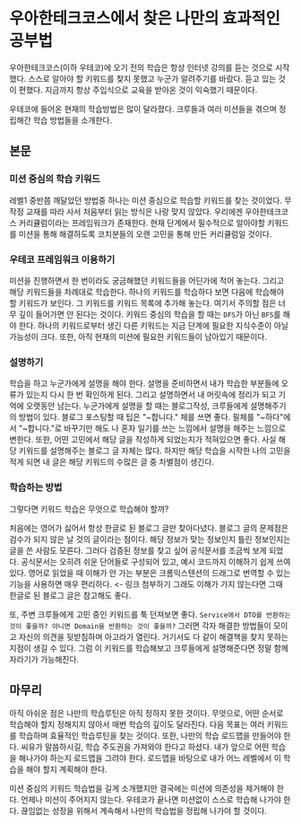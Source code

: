 
# 우아한테크코스에서 찾은 나만의 효과적인 공부법


우아한테크코스(이하 우테코)에 오기 전의 학습은 항상 인터넷 강의를 듣는 것으로 시작했다.
스스로 알아야 할 키워드를 찾지 못했고 누군가 알려주기를 바랐다.
듣고 있는 것이 편했다.
지금까지 항상 주입식으로 교육을 받아온 것이 익숙했기 때문이다.

우테코에 들어온 현재의 학습방법은 많이 달라졌다.
크루들과 여러 미션들을 겪으며 정립해간 학습 방법들을 소개한다.


## 본문

### 미션 중심의 학습 키워드
레벨1 중반쯤 깨달았던 방법중 하나는 미션 중심으로 학습할 키워드를 찾는 것이었다.
무작정 교재를 따라 사서 처음부터 읽는 방식은 나랑 맞지 않았다.
우리에겐 우아한테크코스 커리큘럼이라는 프레임워크가 존재한다.
현재 단계에서 필수적으로 알아야할 키워드를 미션을 통해 해결하도록 코치분들의 오랜 고민을 통해 만든 커리큘럼일 것이다.

### 우테코 프레임워크 이용하기
미션을 진행하면서 한 번이라도 궁금해했던 키워드들을 어딘가에 적어 놓는다.
그리고 해당 키워드들을 차례대로 학습한다.
하나의 키워드를 학습하다 보면 다음에 학습해야 할 키워드가 보인다.
그 키워드를 키워드 목록에 추가해 놓는다.
여기서 주의할 점은 너무 깊이 들어가면 안 된다는 것이다.
키워드 중심의 학습을 할 때는 `DFS`가 아닌 `BFS`를 해야 한다.
하나의 키워드로부터 생긴 다른 키워드는 지금 단계에 필요한 지식수준이 아닐 가능성이 크다.
또한, 아직 현재의 미션에 필요한 키워드들이 남아있기 때문이다.

### 설명하기
학습을 하고 누군가에게 설명을 해야 한다.
설명을 준비하면서 내가 학습한 부분들에 오류가 있는지 다시 한 번 확인하게 된다.
그리고 설명하면서 내 머릿속에 정리가 되고 기억에 오랫동안 남는다.
누군가에게 설명을 할 때는 블로그작성, 크루들에게 설명해주기의 방법이 있다.
블로그 포스팅할 때 팁은 "~합니다." 체를 쓰면 좋다.
필체를 "~하다"에서 "~합니다."로 바꾸기만 해도 나 혼자 일기를 쓰는 느낌에서 설명을 해주는 느낌으로 변한다.
또한, 어떤 고민에서 해당 글을 작성하게 되었는지가 적혀있으면 좋다.
사실 해당 키워드를 설명해주는 블로그 글 자체는 많다.
하지만 해당 학습을 시작한 나의 고민을 적게 되면 내 글은 해당 키워드의 수많은 글 중 차별점이 생긴다.

### 학습하는 방법
그렇다면 키워드 학습은 무엇으로 학습해야 할까?

처음에는 영어가 싫어서 항상 한글로 된 블로그 글만 찾아다녔다.
블로그 글의 문제점은 검수가 되지 않은 날 것의 글이라는 점이다.
해당 정보가 맞는 정보인지 틀린 정보인지는 글을 쓴 사람도 모른다.
그러다 검증된 정보를 찾고 싶어 공식문서를 조금씩 보게 되었다.
공식문서는 오히려 쉬운 단어들로 구성되어 있고, 예시 코드까지 이해하기 쉽게 쓰여있다.
영어로 읽었을 때 이해가 안 가는 부분은 크롬익스텐션의 드래그로 번역할 수 있는 기능을 사용하면 매우 편리하다. <- 링크 첨부하기
그래도 이해가 가지 않는다면 그때 한글로 된 블로그 글은 참고해도 좋다.

또, 주변 크루들에게 고민 중인 키워드를 툭 던져보면 좋다.
`Service에서 DTO를 반환하는 것이 좋을까? 아니면 Domain을 반환하는 것이 좋을까?`
그러면 각자 해결한 방법들이 모이고 자신의 의견을 뒷받침하며 아고라가 열린다.
거기서도 다 같이 해결책을 찾지 못하는 지점이 생길 수 있다.
그럼 이 키워드를 학습해보고 크루들에게 설명해준다면 정말 함께 자라기가 가능해진다.



## 마무리

아직 아쉬운 점은 나만의 학습루틴은 아직 정하지 못한 것이다.
무엇으로, 어떤 순서로 학습해야 할지 정해지지 않아서 매번 학습의 깊이도 달라진다.
다음 목표는 여러 키워드를 학습하며 효율적인 학습루틴을 찾는 것이다.
또한, 나만의 학습 로드맵을 만들어야 한다.
씨유가 말씀하시길, 학습 주도권을 가져와야 한다고 하셨다.
내가 앞으로 어떤 학습을 해나가야 하는지 로드맵을 그려야 한다.
로드맵을 바탕으로 내가 어느 레벨에서 이 학습을 해야 할지 계획해야 한다.

미션 중심의 키워드 학습법을 길게 소개했지만 결국에는 미션에 의존성을 제거해야 한다.
언제나 미션이 주어지지 않는다.
우테코가 끝나면 미션없이 스스로 학습해 나가야 한다.
끊임없는 성장을 위해서 계속해서 나만의 학습법을 정립해 나가야 할 것이다.